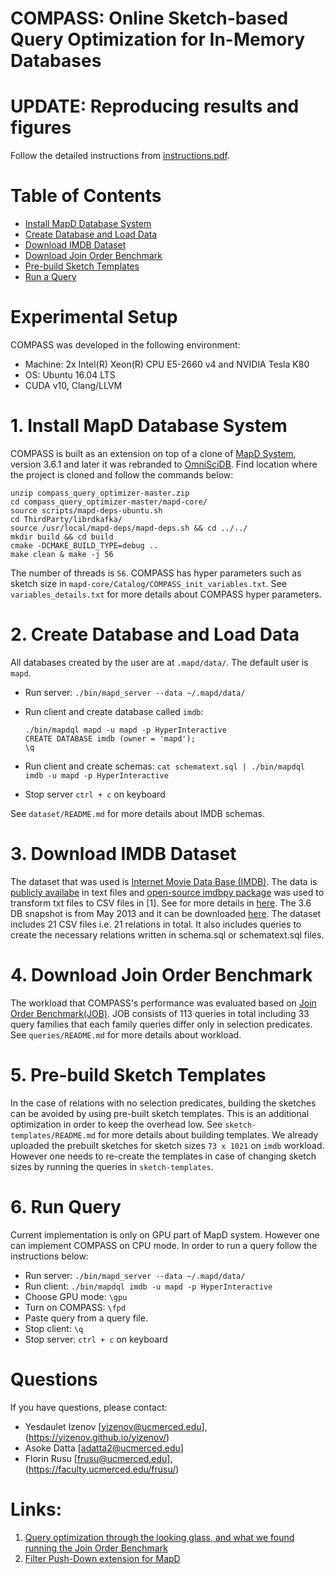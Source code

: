 # COMPASS: Online Sketch-based Query Optimization for In-Memory Databases

# UPDATE: Reproducing results and figures
Follow the detailed instructions from [instructions.pdf](https://github.com/yizenov/compass_optimizer/blob/master/instructions.pdf). </br>

# Table of Contents
- [Install MapD Database System](#installation)
- [Create Database and Load Data](#load)
- [Download IMDB Dataset](#dataset)
- [Download Join Order Benchmark](#benchmark)
- [Pre-build Sketch Templates](#templates)
- [Run a Query](#runquery)

# Experimental Setup
COMPASS was developed in the following environment:
- Machine: 2x Intel(R) Xeon(R) CPU E5-2660 v4 and NVIDIA Tesla K80
- OS: Ubuntu 16.04 LTS
- CUDA v10, Clang/LLVM

# 1. Install MapD Database System
COMPASS is built as an extension on top of a clone of [MapD System](https://github.com/omnisci/omniscidb), version 3.6.1 and later it was rebranded to [OmniSciDB](https://www.omnisci.com/). Find location where the project is cloned and follow the commands below:

    unzip compass_query_optimizer-master.zip
    cd compass_query_optimizer-master/mapd-core/
    source scripts/mapd-deps-ubuntu.sh
    cd ThirdParty/librdkafka/
    source /usr/local/mapd-deps/mapd-deps.sh && cd ../../
    mkdir build && cd build
    cmake -DCMAKE_BUILD_TYPE=debug ..
    make clean & make -j 56
    
The number of threads is `56`. COMPASS has hyper parameters such as sketch size in `mapd-core/Catalog/COMPASS_init_variables.txt`. See `variables_details.txt` for more details about COMPASS hyper parameters.

# 2. Create Database and Load Data
All databases created by the user are at `.mapd/data/`. The default user is `mapd`.
    
- Run server: `./bin/mapd_server --data ~/.mapd/data/`
- Run client and create database called `imdb`:

    `./bin/mapdql mapd -u mapd -p HyperInteractive` \
    `CREATE DATABASE imdb (owner = 'mapd');` \
    `\q`
- Run client and create schemas: `cat schematext.sql | ./bin/mapdql imdb -u mapd -p HyperInteractive`
- Stop server `ctrl + c` on keyboard

See `dataset/README.md` for more details about IMDB schemas.

# 3. Download IMDB Dataset
The dataset that was used is [Internet Movie Data Base (IMDB)](https://www.imdb.com/). The data is [publicly availabe](ftp://ftp.fu-berlin.de/pub/misc/movies/database/) in text files and [open-source imdbpy package](https://bitbucket.org/alberanid/imdbpy/get/5.0.zip) was used to transform txt files to CSV files in [1]. See for more details in [here](https://github.com/gregrahn/join-order-benchmark). The 3.6 DB snapshot is from May 2013 and it can be downloaded [here](homepages.cwi.nl/~boncz/job/imdb.tgz). The dataset includes 21 CSV files i.e. 21 relations in total. It also includes queries to create the necessary relations written in schema.sql or schematext.sql files.

# 4. Download Join Order Benchmark
The workload that COMPASS's performance was evaluated based on [Join Order Benchmark(JOB)](http://www-db.in.tum.de/~leis/qo/job.tgz). JOB consists of 113 queries in total including 33 query families that each family queries differ only in selection predicates. See `queries/README.md` for more details about workload.

# 5. Pre-build Sketch Templates
In the case of relations with no selection predicates, building the sketches can be avoided by using pre-built sketch templates. This is an additional optimization in order to keep the overhead low. See `sketch-templates/README.md` for more details about building templates. We already uploaded the prebuilt sketches for sketch sizes `73 x 1021` on `imdb` workload. However one needs to re-create the templates in case of changing sketch sizes by running the queries in `sketch-templates`.

# 6. Run Query
Current implementation is only on GPU part of MapD system. However one can implement COMPASS on CPU mode. In order to run a query follow the instructions below:

- Run server: `./bin/mapd_server --data ~/.mapd/data/`
- Run client: `./bin/mapdql imdb -u mapd -p HyperInteractive`
- Choose GPU mode: `\gpu`
- Turn on COMPASS: `\fpd`
- Paste query from a query file.
- Stop client: `\q`
- Stop server: `ctrl + c` on keyboard
    
# Questions
If you have questions, please contact:
- Yesdaulet Izenov [yizenov@ucmerced.edu], (https://yizenov.github.io/yizenov/)
- Asoke Datta [adatta2@ucmerced.edu]
- Florin Rusu [frusu@ucmerced.edu], (https://faculty.ucmerced.edu/frusu/)

# Links:
1.  [Query optimization through the looking glass, and what we found running the Join Order Benchmark](https://doi.org/10.1007/s00778-017-0480-7)
2.  [Filter Push-Down extension for MapD](https://github.com/junhyungshin/mapd-core-fpd)
